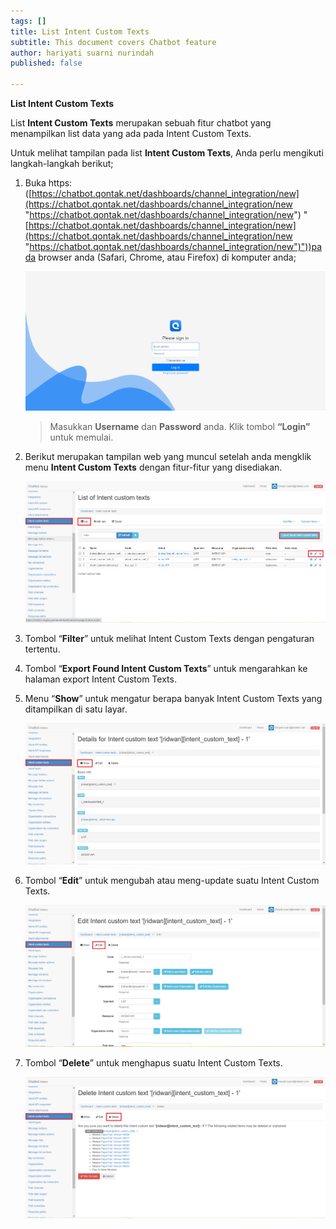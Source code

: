 ```yaml
---
tags: []
title: List Intent Custom Texts
subtitle: This document covers Chatbot feature
author: hariyati suarni nurindah
published: false

---
```

**List Intent Custom Texts**

List **Intent Custom Texts** merupakan sebuah fitur chatbot yang menampilkan list data yang ada pada Intent Custom Texts.

Untuk melihat tampilan pada list **Intent Custom Texts**, Anda perlu mengikuti langkah-langkah berikut;

1. Buka https: ([https://chatbot.qontak.net/dashboards/channel_integration/new](https://chatbot.qontak.net/dashboards/channel_integration/new "https://chatbot.qontak.net/dashboards/channel_integration/new") "[https://chatbot.qontak.net/dashboards/channel_integration/new](https://chatbot.qontak.net/dashboards/channel_integration/new "https://chatbot.qontak.net/dashboards/channel_integration/new")"))pada browser anda (Safari, Chrome, atau Firefox) di komputer anda;

   ![](/uploads/channell.PNG)

   > Masukkan **Username** dan **Password** anda. Klik tombol **“Login”** untuk memulai.
2. Berikut merupakan tampilan web yang muncul setelah anda mengklik menu **Intent Custom Texts** dengan fitur-fitur yang disediakan.

   ![](/uploads/intent-custom-test1.PNG)
3. Tombol “**Filter**” untuk melihat Intent Custom Texts dengan pengaturan tertentu.
4. Tombol “**Export Found Intent Custom Texts**” untuk mengarahkan ke halaman export Intent Custom Texts.
5. Menu “**Show**” untuk mengatur berapa banyak Intent Custom Texts yang ditampilkan di satu layar.

   ![](/uploads/intent-custom-test2.PNG)
6. Tombol “**Edit**” untuk mengubah atau meng-update suatu Intent Custom Texts.

   ![](/uploads/intent-custom-test3.PNG)
7. Tombol “**Delete**” untuk menghapus suatu Intent Custom Texts.

   ![](/uploads/intent-custom-test4.PNG)